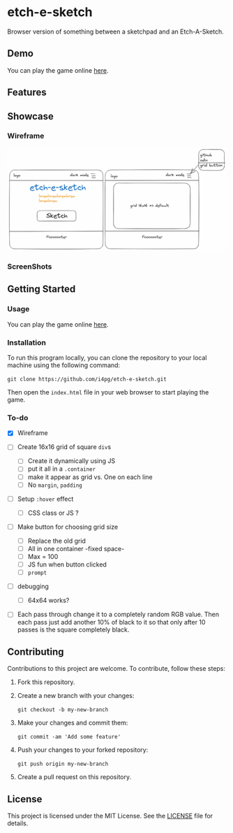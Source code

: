 # etch-e-sketch

Browser version of something between a sketchpad and an Etch-A-Sketch.

## Demo

You can play the game online [here](https://i4pg.github.io/etch-e-sketch/).

## Features

<!-- * Nice shuffling for rock paper scissors choices -->
<!-- * Light/Dark mode -->
<!-- * The winner is displayed at the end of the game. -->
<!-- * The game keeps running and calculating points. -->
<!-- * Responsive mobile-first design -->

## Showcase

### Wireframe

![](./src/image/wireframe/wireframe.png)

### ScreenShots

<!-- ![](./src/images/showcase/127.0.0.1_8080_iPhone12Pro.png) -->

<!-- ![](./src/images/showcase/127.0.0.1_8080_iPhonePro.png) -->

<!-- ![](./src/images/showcase/127.0.0.1_8080_.png) -->

<!-- ![](./src/images/showcase/127.0.0.1_8080_1.png) -->

## Getting Started

### Usage

You can play the game online [here](https://i4pg.github.io/etch-e-sketch/).

### Installation

To run this program locally, you can clone the repository to your local machine using the following command:

`git clone https://github.com/i4pg/etch-e-sketch.git`

Then open the `index.html` file in your web browser to start playing the game.

### To-do

- [x] Wireframe
- [ ] Create 16x16 grid of square `div`s
    - [ ] Create it dynamically using  JS
    - [ ] put it all in a `.container`
    - [ ] make it appear as grid vs. One on each line
    - [ ] No `margin`, `padding`
- [ ] Setup `:hover` effect
    - [ ] CSS class or JS ?
- [ ] Make button for choosing grid size
    - [ ] Replace the old grid
    - [ ] All in one container -fixed space-
    - [ ] Max = 100
    - [ ] JS fun when button clicked
    - [ ] `prompt`
- [ ] debugging
    - [ ] 64x64 works?
- [ ] Each pass through change it to a completely random RGB value. Then each pass just add another 10% of black to it so that only after 10 passes is the square completely black.


## Contributing

Contributions to this project are welcome. To contribute, follow these steps:

1.  Fork this repository.
    
2.  Create a new branch with your changes:
    
    `git checkout -b my-new-branch`
3.  Make your changes and commit them:
    
    `git commit -am 'Add some feature'`
4.  Push your changes to your forked repository:
    
    `git push origin my-new-branch`
5.  Create a pull request on this repository.
    

## License

This project is licensed under the MIT License. See the [LICENSE](LICENSE) file for details.
